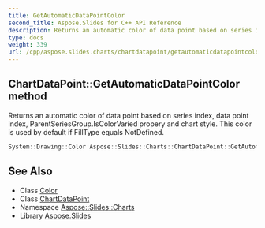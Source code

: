 ```yaml
---
title: GetAutomaticDataPointColor
second_title: Aspose.Slides for C++ API Reference
description: Returns an automatic color of data point based on series index, data point index, ParentSeriesGroup.IsColorVaried propery and chart style. This color is used by default if FillType equals NotDefined.
type: docs
weight: 339
url: /cpp/aspose.slides.charts/chartdatapoint/getautomaticdatapointcolor/
---
```

## ChartDataPoint::GetAutomaticDataPointColor method


Returns an automatic color of data point based on series index, data point index, ParentSeriesGroup.IsColorVaried propery and chart style. This color is used by default if FillType equals NotDefined.

```cpp
System::Drawing::Color Aspose::Slides::Charts::ChartDataPoint::GetAutomaticDataPointColor() override
```

## See Also

* Class [Color](../../../system.drawing/color/)
* Class [ChartDataPoint](../)
* Namespace [Aspose::Slides::Charts](../../)
* Library [Aspose.Slides](../../../)
